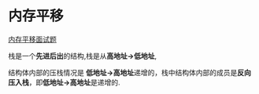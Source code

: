 # 内存平移

[内存平移面试题](https://juejin.cn/post/6937175243823775758#heading-7)

栈是一个**先进后出**的结构,栈是从**高地址->低地址**,

结构体内部的压栈情况是 **低地址->高地址**递增的，栈中结构体内部的成员是**反向压入栈**，即**低地址->高地址**是递增的.
